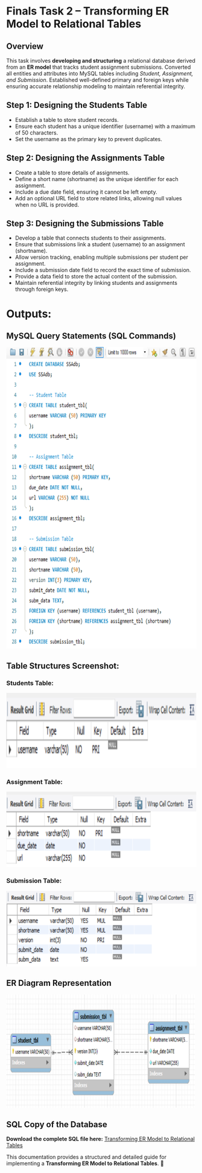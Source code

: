 # Finals Task 2 – Transforming ER Model to Relational Tables

## Overview
This task involves **developing and structuring** a relational database derived from an **ER model** that tracks student assignment submissions. Converted all entities and attributes into MySQL tables including *Student, Assignment, and Submission*. Established well-defined primary and foreign keys while ensuring accurate relationship modeling to maintain referential integrity.

## Step 1: Designing the Students Table
- Establish a table to store student records.
- Ensure each student has a unique identifier (username) with a maximum of 50 characters.
- Set the username as the primary key to prevent duplicates.

## Step 2: Designing the Assignments Table
- Create a table to store details of assignments.
- Define a short name (shortname) as the unique identifier for each assignment.
- Include a due date field, ensuring it cannot be left empty.
- Add an optional URL field to store related links, allowing null values when no URL is provided.

## Step 3: Designing the Submissions Table
- Develop a table that connects students to their assignments.
- Ensure that submissions link a student (username) to an assignment (shortname).
- Allow version tracking, enabling multiple submissions per student per assignment.
- Include a submission date field to record the exact time of submission.
- Provide a data field to store the actual content of the submission.
- Maintain referential integrity by linking students and assignments through foreign keys.


# Outputs:
## MySQL Query Statements (SQL Commands)
<img src="images/query%20statements%20ft2.png" alt="Alt Text" width="600" height="800">

## Table Structures Screenshot:
### Students Table:
<img src="images/studenttbl.png" alt="Alt Text" width="600" height="200">

### Assignment Table:
<img src="images/assignmenttbl.png" alt="Alt Text" width="600" height="200">

### Submission Table:
<img src="images/submissiontbl.png" alt="Alt Text" width="600" height="200">


## ER Diagram Representation
<img src="images/erdft2.png" alt="Alt Text" width="500" height="300">


## SQL Copy of the Database
**Download the complete SQL file here:** [Transforming ER Model to Relational Tables](https://github.com/angelie2/EDM-Projects-Fajarito/blob/main/rawfile/Finals%20Lab%20Task%202%20Transforming%20ER%20Model%20to%20Relational%20Tables.sql)

This documentation provides a structured and detailed guide for implementing a **Transforming ER Model to Relational Tables**. 🚀


